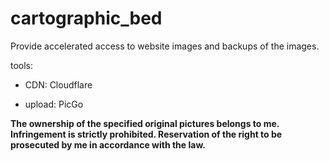 # cartographic_bed

Provide accelerated access to website images and backups of the images.

tools: 

- CDN: Cloudflare
  
- upload: PicGo

**The ownership of the specified original pictures belongs to me. Infringement is strictly prohibited. Reservation of the right to be prosecuted by me in accordance with the law.**
